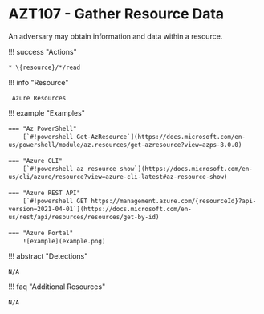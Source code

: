 # AZT107 - Gather Resource Data

An adversary may obtain information and data within a resource.

!!! success "Actions"

	* \{resource}/*/read

!!! info "Resource" 

	 Azure Resources
	 
!!! example "Examples" 

    === "Az PowerShell"
		[`#!powershell Get-AzResource`](https://docs.microsoft.com/en-us/powershell/module/az.resources/get-azresource?view=azps-8.0.0)
		
    === "Azure CLI"		
		[`#!powershell az resource show`](https://docs.microsoft.com/en-us/cli/azure/resource?view=azure-cli-latest#az-resource-show)

    === "Azure REST API"	
		[`#!powershell GET https://management.azure.com/{resourceId}?api-version=2021-04-01`](https://docs.microsoft.com/en-us/rest/api/resources/resources/get-by-id)

    === "Azure Portal"
    	![example](example.png)

!!! abstract "Detections"

	N/A

!!! faq "Additional Resources"

	N/A
